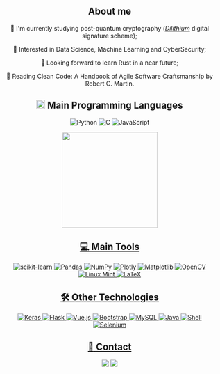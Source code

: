 <div align="center">
  <h2>About me</h2>

  🌱 I'm currently studying post-quantum cryptography ([_Dilithium_](https://eprint.iacr.org/2017/633.pdf) digital signature scheme);

  👀 Interested in Data Science, Machine Learning and CyberSecurity;

  🚀 Looking forward to learn Rust in a near future;

  📕 Reading Clean Code: A Handbook of Agile Software Craftsmanship by Robert C. Martin.

  ## <img src = "https://media2.giphy.com/media/QssGEmpkyEOhBCb7e1/giphy.gif?cid=ecf05e47a0n3gi1bfqntqmob8g9aid1oyj2wr3ds3mg700bl&rid=giphy.gif" height = 20px> **Main Programming Languages**

  ![Python](https://img.shields.io/badge/Python-000000?style=for-the-badge&logo=python&logoColor=3776AB)
  ![C](https://img.shields.io/badge/C-000000?style=for-the-badge&logo=c&logoColor=gray)
  ![JavaScript](https://img.shields.io/badge/JavaScript-000000?style=for-the-badge&logo=javascript&logoColor=F7DF1E)
  
  <div>
    <a href="https://github.com/juliorodrigues07?tab=repositories">
    <img height="220em" src="https://github-readme-stats.vercel.app/api/top-langs/?username=juliorodrigues07&layout=compact&theme=react&hide=jupyter%20notebook,php,Cython,hack&langs_count=8&bg_color=000000&title_color=7801FF&border_color=7801FF&icon_color=F0DB4F"/>
  </div>

  ## **💻 Main Tools**

  ![scikit-learn](https://img.shields.io/badge/scikit--learn-000000.svg?style=for-the-badge&logo=scikit-learn&logoColor=%23F7931E)
  ![Pandas](https://img.shields.io/badge/pandas-000000.svg?style=for-the-badge&logo=pandas&logoColor=%23150458)
  ![NumPy](https://img.shields.io/badge/numpy-000000.svg?style=for-the-badge&logo=numpy&logoColor=%23013243)
  ![Plotly](https://img.shields.io/badge/Plotly-000000.svg?style=for-the-badge&logo=plotly&logoColor=%233F4F75)
  ![Matplotlib](https://img.shields.io/badge/Matplotlib-000000.svg?style=for-the-badge&logo=Matplotlib&logoColor=%23ffffff)
  ![OpenCV](https://img.shields.io/badge/opencv-000000.svg?style=for-the-badge&logo=opencv&logoColor=%23white)
  ![Linux Mint](https://img.shields.io/badge/Linux_Mint-000000?style=for-the-badge&logo=linux-mint&logoColor=87CF3E)
  ![LaTeX](https://img.shields.io/badge/latex-000000.svg?style=for-the-badge&logo=latex&logoColor=%23008080)

  ## **:hammer_and_wrench: Other Technologies**
  
  ![Keras](https://img.shields.io/badge/Keras-000000.svg?style=for-the-badge&logo=Keras&logoColor=%23D00000)
  ![Flask](https://img.shields.io/badge/flask-000000.svg?style=for-the-badge&logo=flask&logoColor=white)
  ![Vue.js](https://img.shields.io/badge/Vue.js-000000?style=for-the-badge&logo=vue.js&logoColor=4FC08D)
  ![Bootstrap](https://img.shields.io/badge/Bootstrap-000000?style=for-the-badge&logo=bootstrap&logoColor=563D7C)
  ![MySQL](https://img.shields.io/badge/MySQL-000000?style=for-the-badge&logo=mysql&logoColor=white)
  ![Java](https://img.shields.io/badge/Java-000000?style=for-the-badge&logo=openjdk&logoColor=ED8B00)
  ![Shell](https://img.shields.io/badge/Shell_Script-000000?style=for-the-badge&logo=gnu-bash&logoColor=white)
  ![Selenium](https://img.shields.io/badge/-selenium-000000?style=for-the-badge&logo=selenium&logoColor=%43B02A)
  
  <!--- 
  ![GitHub](https://img.shields.io/badge/GitHub-000000?style=for-the-badge&logo=github&logoColor=white)
  ![Git](https://img.shields.io/badge/GIT-000000?style=for-the-badge&logo=git&logoColor=E44C30)
  ![React](https://img.shields.io/badge/react-000000.svg?style=for-the-badge&logo=react&logoColor=%2361DAFB)
  ![HTML](https://img.shields.io/badge/HTML5-000000?style=for-the-badge&logo=html5&logoColor=E34F26)
  ![CSS](https://img.shields.io/badge/CSS3-000000?style=for-the-badge&logo=css3&logoColor=1572B6)
  ![Eclipse](https://img.shields.io/badge/Eclipse-2C2255?style=for-the-badge&logo=eclipse&logoColor=white)
  ![Jupyter Notebook](https://img.shields.io/badge/jupyter-000000.svg?style=for-the-badge&logo=jupyter&logoColor=%23FA0F00
  ![Colab](https://img.shields.io/badge/Colab-F9AB00?style=for-the-badge&logo=googlecolab&color=525252)
  ![C++](https://img.shields.io/badge/C%2B%2B-00599C?style=for-the-badge&logo=c%2B%2B&logoColor=white)
  ![R](https://img.shields.io/badge/R-276DC3?style=for-the-badge&logo=r&logoColor=white)
  ![Haskell](https://img.shields.io/badge/Haskell-5e5086?style=for-the-badge&logo=haskell&logoColor=white)
  ![PHP](https://img.shields.io/badge/PHP-777BB4?style=for-the-badge&logo=php&logoColor=white)
  ![GIMP](https://img.shields.io/badge/gimp-5C5543?style=for-the-badge&logo=gimp&logoColor=white)
  ![PostgreeSQL](https://img.shields.io/badge/PostgreSQL-316192?style=for-the-badge&logo=postgresql&logoColor=white)
  ![Overleaf](https://img.shields.io/badge/Overleaf-47A141?style=for-the-badge&logo=Overleaf&logoColor=white)
  ![VS Code](https://img.shields.io/badge/Visual_Studio_Code-000000?style=for-the-badge&logo=visual%20studio%20code&logoColor=0078D4)
  ![PyCharm](https://img.shields.io/badge/PyCharm-000000.svg?&style=for-the-badge&logo=PyCharm&logoColor=white)
  ![CLion](https://img.shields.io/badge/CLion-000000?style=for-the-badge&logo=clion&logoColor=white)
  ![Windows](https://img.shields.io/badge/Windows-0078D6?style=for-the-badge&logo=windows&logoColor=white) 
  --->

  ## **:bust_in_silhouette: Contact**

  <div> 
    <a href="mailto:julio.csr.271@aluno.ufsj.edu.br"><img src="https://img.shields.io/badge/-Gmail-000000?style=for-the-badge&logo=gmail&logoColor=red" target="_blank"></a>
    <a href="https://www.linkedin.com/in/julio-rodrigues-267b63255/" target="_blank"><img src="https://img.shields.io/badge/-LinkedIn-000000?style=for-the-badge&logo=linkedin&logoColor=%230077B5" target="_blank"></a> 
  </div>

</div>

